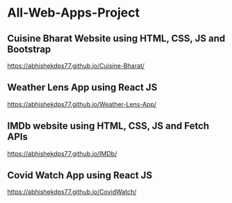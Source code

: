 # All-Web-Apps-Project

## Cuisine Bharat Website using HTML, CSS, JS and Bootstrap
https://abhishekdps77.github.io/Cuisine-Bharat/

## Weather Lens App using React JS
https://abhishekdps77.github.io/Weather-Lens-App/

## IMDb website using HTML, CSS, JS and Fetch APIs
https://abhishekdps77.github.io/IMDb/

## Covid Watch App using React JS
https://abhishekdps77.github.io/CovidWatch/
